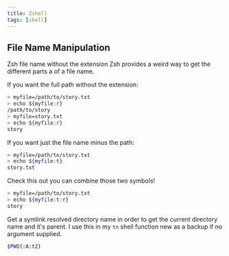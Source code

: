 ```yaml
---
title: Zshell
tags: [shell]
---
```


## File Name Manipulation

Zsh file name without the extension
Zsh provides a weird way to get the different parts a of a file name.

If you want the full path without the extension:
```zsh
> myfile=/path/to/story.txt
> echo ${myfile:r}
/path/to/story
> myfile=story.txt
> echo ${myfile:r}
story
```

If you want just the file name minus the path:
```zsh
> myfile=/path/to/story.txt
> echo ${myfile:t}
story.txt
```
Check this out you can combine those two symbols!

```zsh
> myfile=/path/to/story.txt
> echo ${myfile:t:r}
story
```

Get a symlink resolved directory name in order to get the current directory name and it's parent.
I use this in my `tn` shell function new as a backup if no argument supplied.

```zsh
$PWD(:A:t2)
```

